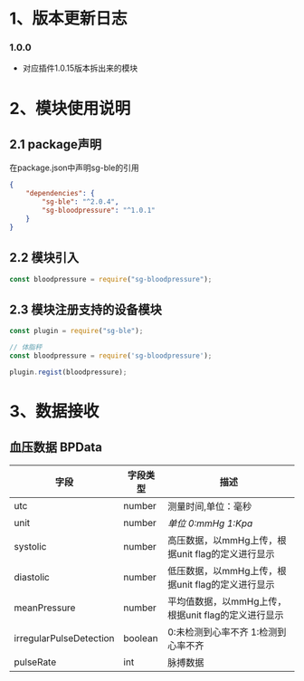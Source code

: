 <a name="JO0ZI"></a>
# 1、版本更新日志

<a name="p0Zj5"></a>
### 1.0.0

- 对应插件1.0.15版本拆出来的模块

<a name="j2iJp"></a>
# 2、模块使用说明

<a name="Haub0"></a>
## 2.1 package声明

在package.json中声明sg-ble的引用

```json
{
    "dependencies": {
        "sg-ble": "^2.0.4",	
        "sg-bloodpressure": "^1.0.1"
    }
}
```

<a name="N9RDV"></a>
## 2.2 模块引入

```javascript
const bloodpressure = require("sg-bloodpressure");
```

<a name="G7Gpg"></a>
## 2.3 模块注册支持的设备模块

```javascript
const plugin = require("sg-ble");

// 体脂秤
const bloodpressure = require('sg-bloodpressure');

plugin.regist(bloodpressure);
```

<a name="f4SA2"></a>
# 3、数据接收
<a name="t84yk"></a>
## 血压数据 BPData
| 字段 | 字段类型 | 描述 |
| --- | --- | --- |
| utc | number | 测量时间,单位：毫秒 |
| unit | number | _单位 0:mmHg 1:Kpa_ |
| systolic | number | 高压数据，以mmHg上传，根据unit flag的定义进行显示 |
| diastolic | number | 低压数据，以mmHg上传，根据unit flag的定义进行显示 |
| meanPressure | number | 平均值数据，以mmHg上传，根据unit flag的定义进行显示 |
| irregularPulseDetection | boolean |  0:未检测到心率不齐 1:检测到心率不齐 |
| pulseRate | int | 脉搏数据 |



